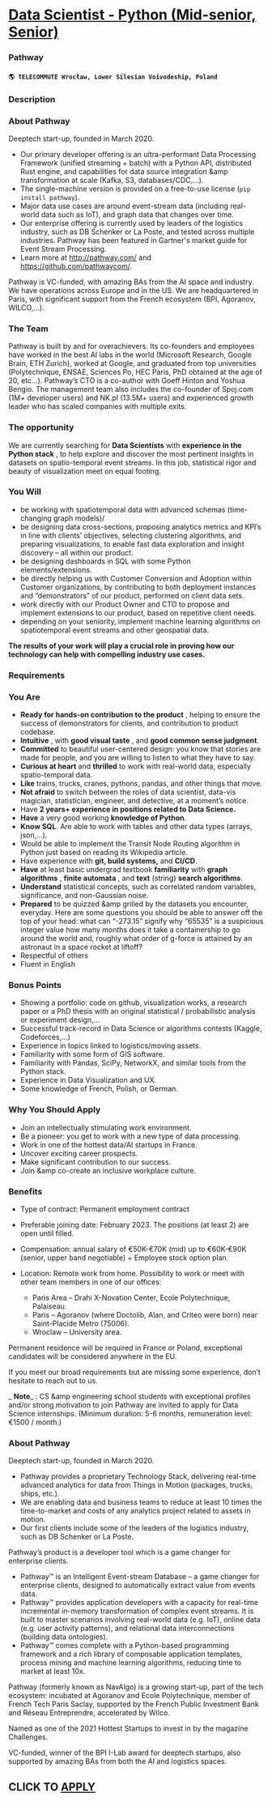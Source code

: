 # [Data Scientist - Python (Mid-senior, Senior)](https://www.remotewlb.com/apply/data-scientist-python-mid-senior-senior)  
### Pathway  
#### `🌎 TELECOMMUTE Wrocław, Lower Silesian Voivodeship, Poland`  

### **Description**

### About Pathway

Deeptech start-up, founded in March 2020.

  * Our primary developer offering is an ultra-performant Data Processing Framework (unified streaming + batch) with a Python API, distributed Rust engine, and capabilities for data source integration &amp transformation at scale (Kafka, S3, databases/CDC,...).
  * The single-machine version is provided on a free-to-use license (`pip install pathway`).
  * Major data use cases are around event-stream data (including real-world data such as IoT), and graph data that changes over time.
  * Our enterprise offering is currently used by leaders of the logistics industry, such as DB Schenker or La Poste, and tested across multiple industries. Pathway has been featured in Gartner's market guide for Event Stream Processing.
  * Learn more at http://pathway.com/ and https://github.com/pathwaycom/.

Pathway is VC-funded, with amazing BAs from the AI space and industry. We have operations across Europe and in the US. We are headquartered in Paris, with significant support from the French ecosystem (BPI, Agoranov, WILCO,...).

  

### The Team

Pathway is built by and for overachievers. Its co-founders and employees have worked in the best AI labs in the world (Microsoft Research, Google Brain, ETH Zurich), worked at Google, and graduated from top universities (Polytechnique, ENSAE, Sciences Po, HEC Paris, PhD obtained at the age of 20, etc…). Pathway’s CTO is a co-author with Goeff Hinton and Yoshua Bengio. The management team also includes the co-founder of Spoj.com (1M+ developer users) and NK.pl (13.5M+ users) and experienced growth leader who has scaled companies with multiple exits.

###  

### The opportunity

We are currently searching for **Data Scientists** with **experience in the Python stack** , to help explore and discover the most pertinent insights in datasets on spatio-temporal event streams. In this job, statistical rigor and beauty of visualization meet on equal footing.

  

### You Will

  * be working with spatiotemporal data with advanced schemas (time-changing graph models)/
  * be designing data cross-sections, proposing analytics metrics and KPI’s in line with clients’ objectives, selecting clustering algorithms, and preparing visualizations, to enable fast data exploration and insight discovery – all within our product.
  * be designing dashboards in SQL with some Python elements/extensions.
  * be directly helping us with Customer Conversion and Adoption within Customer organizations, by contributing to both deployment instances and “demonstrators” of our product, performed on client data sets.
  * work directly with our Product Owner and CTO to propose and implement extensions to our product, based on repetitive client needs.
  * depending on your seniority, implement machine learning algorithms on spatiotemporal event streams and other geospatial data.

**The results of your work will play a crucial role in proving how our technology can help with compelling industry use cases.**

###  **Requirements**

### You Are

  * **Ready for hands-on contribution to the product** , helping to ensure the success of demonstrators for clients, and contribution to product codebase.
  * **Intuitive** , with **good visual taste** , and **good common sense judgment**.
  * **Committed** to beautiful user-centered design: you know that stories are made for people, and you are willing to listen to what they have to say.
  * **Curious at heart** and **thrilled** to work with real-world data, especially spatio-temporal data.
  * **Like** trains, trucks, cranes, pythons, pandas, and other things that move.
  * **Not afraid** to switch between the roles of data scientist, data-vis magician, statistician, engineer, and detective, at a moment’s notice.
  * Have **2 years+ experience in positions related to Data Science.**
  * **Have** a very good working **knowledge of Python**.
  * **Know SQL**. Are able to work with tables and other data types (arrays, json,…).
  * Would be able to implement the Transit Node Routing algorithm in Python just based on reading its Wikipedia article.
  * Have experience with **git, build systems,** and **CI/CD**.
  * **Have** at least basic undergrad textbook **familiarity** with **graph algorithms** , **finite automata** , and **text** (string) **search algorithms**.
  * **Understand** statistical concepts, such as correlated random variables, significance, and non-Gaussian noise.
  * **Prepared** to be quizzed &amp grilled by the datasets you encounter, everyday. Here are some questions you should be able to answer off the top of your head: what can “-273.15” signify why “65535” is a suspicious integer value how many months does it take a containership to go around the world and, roughly what order of g-force is attained by an astronaut in a space rocket at liftoff?
  * Respectful of others
  * Fluent in English

  

### Bonus Points

  * Showing a portfolio: code on github, visualization works, a research paper or a PhD thesis with an original statistical / probabilistic analysis or experiment design,…
  * Successful track-record in Data Science or algorithms contests (Kaggle, Codeforces,…)
  * Experience in topics linked to logistics/moving assets.
  * Familiarity with some form of GIS software.
  * Familiarity with Pandas, SciPy, NetworkX, and similar tools from the Python stack.
  * Experience in Data Visualization and UX.
  * Some knowledge of French, Polish, or German.

  

### Why You Should Apply

  * Join an intellectually stimulating work environment.
  * Be a pioneer: you get to work with a new type of data processing.
  * Work in one of the hottest data/AI startups in France.
  * Uncover exciting career prospects.
  * Make significant contribution to our success.
  * Join &amp co-create an inclusive workplace culture.

### **Benefits**

  * Type of contract: Permanent employment contract
  * Preferable joining date: February 2023. The positions (at least 2) are open until filled.
  * Compensation: annual salary of €50K-€70K (mid) up to €60K-€90K (senior, upper band negotiable) + Employee stock option plan.
  * Location: Remote work from home. Possibility to work or meet with other team members in one of our offices:

    * Paris Area – Drahi X-Novation Center, Ecole Polytechnique, Palaiseau.
    * Paris – Agoranov (where Doctolib, Alan, and Criteo were born) near Saint-Placide Metro (75006).
    * Wroclaw – University area.

Permanent residence will be required in France or Poland, exceptional candidates will be considered anywhere in the EU.

If you meet our broad requirements but are missing some experience, don’t hesitate to reach out to us.

 _ **Note**_ : CS &amp engineering school students with exceptional profiles and/or strong motivation to join Pathway are invited to apply for Data Science internships. (Minimum duration: 5-6 months, remuneration level: €1500 / month.)

###  **About Pathway**

Deeptech start-up, founded in March 2020.

  

  * Pathway provides a proprietary Technology Stack, delivering real-time advanced analytics for data from Things in Motion (packages, trucks, ships, etc.).
  * We are enabling data and business teams to reduce at least 10 times the time-to-market and costs of any analytics project related to assets in motion.
  * Our first clients include some of the leaders of the logistics industry, such as DB Schenker or La Poste.

  

Pathway’s product is a developer tool which is a game changer for enterprise clients.

  * Pathway™ is an Intelligent Event-stream Database – a game changer for enterprise clients, designed to automatically extract value from events data.
  * Pathway™ provides application developers with a capacity for real-time incremental in-memory transformation of complex event streams. It is built to master scenarios involving real-world data (e.g. IoT), online data (e.g. user activity patterns), and relational data interconnections (building data ontologies).
  * Pathway™ comes complete with a Python-based programming framework and a rich library of composable application templates, process mining and machine learning algorithms, reducing time to market at least 10x.

Pathway (formerly known as NavAlgo) is a growing start-up, part of the tech ecosystem: incubated at Agoranov and Ecole Polytechnique, member of French Tech Paris Saclay, supported by the French Public Investment Bank and Réseau Entreprendre, accelerated by Wilco.

Named as one of the 2021 Hottest Startups to invest in by the magazine Challenges.

VC-funded, winner of the BPI I-Lab award for deeptech startups, also supported by amazing BAs from both the AI and logistics spaces.

  
## CLICK TO [APPLY](https://www.remotewlb.com/apply/data-scientist-python-mid-senior-senior)

